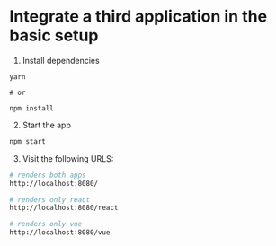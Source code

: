 # Integrate a third application in the basic setup

1. Install dependencies

```
yarn

# or

npm install
```

2. Start the app

```sh
npm start
```

3. Visit the following URLS:

```sh
# renders both apps
http://localhost:8080/

# renders only react
http://localhost:8080/react

# renders only vue
http://localhost:8080/vue
```
